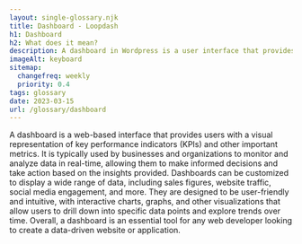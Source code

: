 ```yaml
--- 
layout: single-glossary.njk
title: Dashboard - Loopdash
h1: Dashboard
h2: What does it mean?
description: A dashboard in Wordpress is a user interface that provides an overview of website statistics, content management, and site customization options.
imageAlt: keyboard
sitemap:
  changefreq: weekly
  priority: 0.4
tags: glossary
date: 2023-03-15
url: /glossary/dashboard
---
```


A dashboard is a web-based interface that provides users with a visual representation of key performance indicators (KPIs) and other important metrics. It is typically used by businesses and organizations to monitor and analyze data in real-time, allowing them to make informed decisions and take action based on the insights provided. Dashboards can be customized to display a wide range of data, including sales figures, website traffic, social media engagement, and more. They are designed to be user-friendly and intuitive, with interactive charts, graphs, and other visualizations that allow users to drill down into specific data points and explore trends over time. Overall, a dashboard is an essential tool for any web developer looking to create a data-driven website or application.
